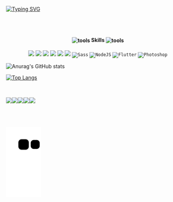 [![Typing SVG](https://readme-typing-svg.demolab.com?font=Fira+Code&pause=1000&color=00F741&width=435&lines=Ol%C3%A1!%F0%9F%91%8B+Meu+nome+e+Paulo+)](https://git.io/typing-svg)

<!-- ###### Languages | Tools ##### -->

<br />
<h4 align="center"><br>
  <img width="30" alt="tools" src="https://camo.githubusercontent.com/beb64ff21c883e318e4f5db5231c2ba4175705bea1c9249e82a41ab375db4f75/68747470733a2f2f6d65646961322e67697068792e636f6d2f6d656469612f51737347456d706b79454f684243623765312f67697068792e6769663f6369643d656366303565343761306e336769316266716e74716d6f62386739616964316f796a327772336473336d67373030626c267269643d67697068792e676966"  align="center"/>  Skills  <img width="30" alt="tools" src="https://camo.githubusercontent.com/beb64ff21c883e318e4f5db5231c2ba4175705bea1c9249e82a41ab375db4f75/68747470733a2f2f6d65646961322e67697068792e636f6d2f6d656469612f51737347456d706b79454f684243623765312f67697068792e6769663f6369643d656366303565343761306e336769316266716e74716d6f62386739616964316f796a327772336473336d67373030626c267269643d67697068792e676966"  align="center"/>
 </h4>

 <div align="center">
<code><img src="https://user-images.githubusercontent.com/99139310/178839919-98285d21-873f-4058-a649-3715f34b759e.png" width="35"/></code>
<code><img src="https://user-images.githubusercontent.com/99139310/180587435-202f49ee-35d9-4486-88ad-aa20732f5847.png" width="35"/></code>
<code><img src="https://user-images.githubusercontent.com/99139310/178839917-351cd87d-2229-46ec-a2df-d8e1f33aa700.png" width="35"/></code>
<code><img src="https://user-images.githubusercontent.com/99139310/180586690-f56d3dd5-aec6-47ba-b8b3-eb8b2e5d342b.png" width="35"/></code>
<code><img src="https://user-images.githubusercontent.com/99139310/178839910-a5dcd40f-89dd-4958-9170-4315181ed3f0.png" width="35"/></code>
<code><img src="https://user-images.githubusercontent.com/99139310/180586688-a1ba925b-f709-4064-91ae-4f40b120a116.png" width="35"/></code>
<code><img src="https://raw.githubusercontent.com/danielcranney/readme-generator/main/public/icons/skills/sass-colored.svg" width="30" height="30" alt="Sass" /></code>
<code><img src="https://raw.githubusercontent.com/danielcranney/readme-generator/main/public/icons/skills/nodejs-colored.svg" width="30" height="30" alt="NodeJS" /></code>
<code><img src="https://raw.githubusercontent.com/danielcranney/readme-generator/main/public/icons/skills/flutter-colored.svg" width="30" height="30" alt="Flutter" /></code>
<code><img src="https://raw.githubusercontent.com/danielcranney/readme-generator/main/public/icons/skills/photoshop-colored.svg" width="30" height="30" alt="Photoshop" /></code>
</div>

![Anurag's GitHub stats](https://github-readme-stats.vercel.app/api?username=paulopc777&show_icons=true&theme=Default)

[![Top Langs](https://github-readme-stats.vercel.app/api/top-langs/?username=paulopc777)](https://github.com/anuraghazra/github-readme-stats)
##
<br>
            

 <div class="conteiner" style="display:flex;" align="center">
 <img src="https://cdn.jsdelivr.net/gh/devicons/devicon/icons/html5/html5-original.svg" height=50px/>
 <img src="https://cdn.jsdelivr.net/gh/devicons/devicon/icons/css3/css3-original.svg" height=50px/>
 <img src="https://cdn.jsdelivr.net/gh/devicons/devicon/icons/bootstrap/bootstrap-plain-wordmark.svg" height=50px/>
 <img src="https://cdn.jsdelivr.net/gh/devicons/devicon/icons/photoshop/photoshop-plain.svg" height=50px/>
 <img src="https://cdn.jsdelivr.net/gh/devicons/devicon/icons/aftereffects/aftereffects-original.svg" height=50px />       
</div>


<div>
<a href="https://www.linkedin.com/in/paulo-cesar-dos-santos-granzieri-a5783b208/"><img src"https://img.shields.io/badge/LinkedIn-0077B5?style=for-the-badge&logo=linkedin&logoColor=white"></a>
</div>
      
      
![snake gif](https://github.com/paulopc777/paulopc777/blob/output/github-contribution-grid-snake.svg)
 </main>
      
